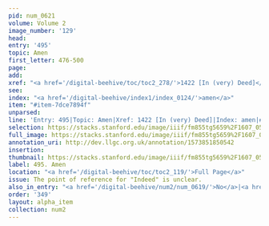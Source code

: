 ```yaml
---
pid: num_0621
volume: Volume 2
image_number: '129'
head: 
entry: '495'
topic: Amen
first_letter: 476-500
page: 
add: 
xref: "<a href='/digital-beehive/toc/toc2_278/'>1422 [In (very) Deed]</a>"
see: 
index: "<a href='/digital-beehive/index1/index_0124/'>amen</a>"
item: "#item-7dce7894f"
unparsed: 
line: 'Entry: 495|Topic: Amen|Xref: 1422 [In (very) Deed]|Index: amen|#item-7dce7894f'
selection: https://stacks.stanford.edu/image/iiif/fm855tg5659%2F1607_0596/340,4849,2420,180/full/0/default.jpg
full_image: https://stacks.stanford.edu/image/iiif/fm855tg5659%2F1607_0596/full/full/0/default.jpg
annotation_uri: http://dev.llgc.org.uk/annotation/1573851850542
insertion: 
thumbnail: https://stacks.stanford.edu/image/iiif/fm855tg5659%2F1607_0596/340,4849,600,180/250,/0/default.jpg
label: 495. Amen
location: "<a href='/digital-beehive/toc/toc2_119/'>Full Page</a>"
issue: The point of reference for "Indeed" is unclear.
also_in_entry: "<a href='/digital-beehive/num2/num_0619/'>No</a>|<a href='/digital-beehive/num2/num_0620/'>Yes</a>"
order: '349'
layout: alpha_item
collection: num2
---
```

